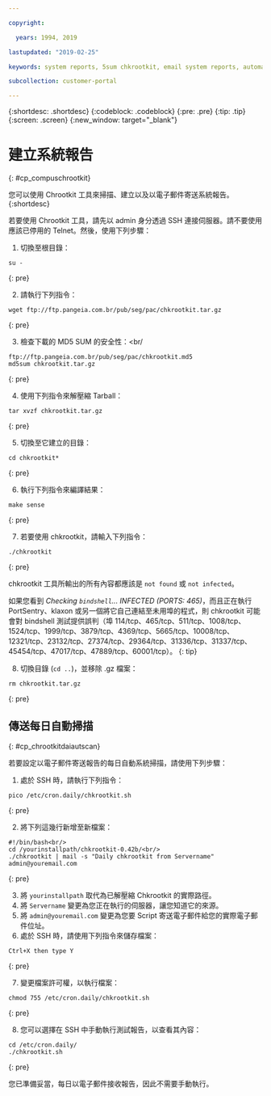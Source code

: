 ```yaml
---

copyright:

  years: 1994, 2019

lastupdated: "2019-02-25"

keywords: system reports, 5sum chkrootkit, email system reports, automated scans 

subcollection: customer-portal

---
```


{:shortdesc: .shortdesc}
{:codeblock: .codeblock}
{:pre: .pre}
{:tip: .tip}
{:screen: .screen}
{:new_window: target="_blank"}

# 建立系統報告
{: #cp_compuschrootkit}

您可以使用 Chrootkit 工具來掃描、建立以及以電子郵件寄送系統報告。
{:shortdesc}

若要使用 Chrootkit 工具，請先以 admin 身分透過 SSH 連接伺服器。請不要使用應該已停用的 Telnet。然後，使用下列步驟：

1. 切換至根目錄：  

  ```
  su -
  ```
  {: pre}

2. 請執行下列指令：

  ```
  wget ftp://ftp.pangeia.com.br/pub/seg/pac/chkrootkit.tar.gz
  ```
  {: pre}

3. 檢查下載的 MD5 SUM 的安全性：<br/

  ```
  ftp://ftp.pangeia.com.br/pub/seg/pac/chkrootkit.md5
  md5sum chkrootkit.tar.gz
  ```
  {: pre}

4. 使用下列指令來解壓縮 Tarball：<br/>

  ```
  tar xvzf chkrootkit.tar.gz
  ```
  {: pre}

5. 切換至它建立的目錄：

  ```
  cd chkrootkit*
  ```
  {: pre}

6. 執行下列指令來編譯結果：

  ```
  make sense
  ```
  {: pre}

7. 若要使用 chkrootkit，請輸入下列指令：

  ```
  ./chkrootkit
  ```
  {: pre}

chkrootkit 工具所輸出的所有內容都應該是 `not found` 或 `not infected`。

如果您看到 *Checking `bindshell`... INFECTED (PORTS: 465)*，而且正在執行 PortSentry、klaxon 或另一個將它自己連結至未用埠的程式，則 chkrootkit 可能會對 bindshell 測試提供誤判（埠 114/tcp、465/tcp、511/tcp、1008/tcp、1524/tcp、1999/tcp、3879/tcp、4369/tcp、5665/tcp、10008/tcp、12321/tcp、23132/tcp、27374/tcp、29364/tcp、31336/tcp、31337/tcp、45454/tcp、47017/tcp、47889/tcp、60001/tcp）。
{: tip}

8. 切換目錄 (`cd ..`)，並移除 .gz 檔案：  

  ```
  rm chkrootkit.tar.gz
  ```
  {: pre}

## 傳送每日自動掃描
{: #cp_chrootkitdaiautscan}

若要設定以電子郵件寄送報告的每日自動系統掃描，請使用下列步驟：

1. 處於 SSH 時，請執行下列指令：

  ```
  pico /etc/cron.daily/chkrootkit.sh
  ```
  {: pre}

2. 將下列這幾行新增至新檔案：

  ```
  #!/bin/bash<br/>
  cd /yourinstallpath/chkrootkit-0.42b/<br/>
  ./chkrootkit | mail -s "Daily chkrootkit from Servername" admin@youremail.com
  ```
  {: pre}

3. 將 `yourinstallpath` 取代為已解壓縮 Chkrootkit 的實際路徑。
4. 將 `Servername` 變更為您正在執行的伺服器，讓您知道它的來源。
5. 將 `admin@youremail.com` 變更為您要 Script 寄送電子郵件給您的實際電子郵件位址。
6. 處於 SSH 時，請使用下列指令來儲存檔案：

  ```
  Ctrl+X then type Y
  ```
  {: pre}

7. 變更檔案許可權，以執行檔案：

  ```
  chmod 755 /etc/cron.daily/chkrootkit.sh
  ```
  {: pre}

8.  您可以選擇在 SSH 中手動執行測試報告，以查看其內容：

  ```
  cd /etc/cron.daily/
  ./chkrootkit.sh
  ```
  {: pre}

您已準備妥當，每日以電子郵件接收報告，因此不需要手動執行。

